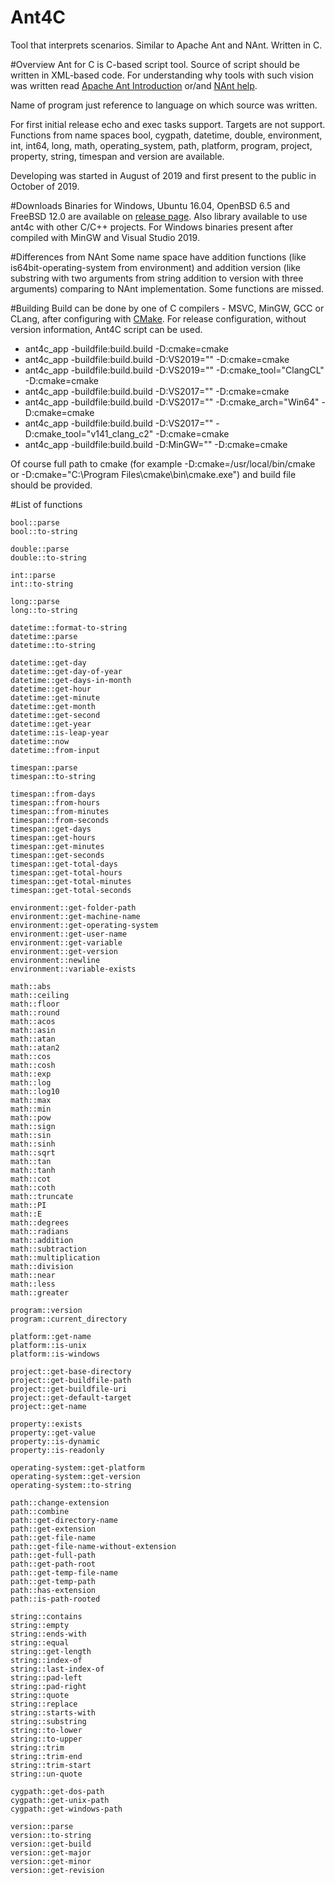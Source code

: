 # Ant4C
Tool that interprets scenarios. Similar to Apache Ant and NAnt. Written in C.

#Overview
Ant for C is C-based script tool. Source of script should be written in XML-based code.
For understanding why tools with such vision was written read [Apache Ant Introduction](http://jakarta.apache.org/ant/manual/) or/and [NAnt help](http://nant.sourceforge.net/).

Name of program just reference to language on which source was written.

For first initial release echo and exec tasks support. Targets are not support. Functions from name spaces bool, cygpath, datetime, double, environment, int, int64, long, math, operating_system, path, platform, program, project, property, string, timespan and version are available.

Developing was started in August of 2019 and first present to the public in October of 2019.

#Downloads
Binaries for Windows, Ubuntu 16.04, OpenBSD 6.5 and FreeBSD 12.0 are available on [release page](https://github.com/TheVice/Ant4C/releases).
Also library available to use ant4c with other C/C++ projects.
For Windows binaries present after compiled with MinGW and Visual Studio 2019.

#Differences from NAnt
Some name space have addition functions (like is64bit-operating-system from environment) and addition version (like substring with two arguments from string addition to version with three arguments) comparing to NAnt implementation. Some functions are missed.

#Building
Build can be done by one of C compilers - MSVC, MinGW, GCC or CLang, after configuring with [CMake](http://www.cmake.org/download/).
For release configuration, without version information, Ant4C script can be used.
* ant4c_app -buildfile:build.build -D:cmake=cmake
* ant4c_app -buildfile:build.build -D:VS2019="" -D:cmake=cmake
* ant4c_app -buildfile:build.build -D:VS2019="" -D:cmake_tool="ClangCL" -D:cmake=cmake
* ant4c_app -buildfile:build.build -D:VS2017="" -D:cmake=cmake
* ant4c_app -buildfile:build.build -D:VS2017="" -D:cmake_arch="Win64" -D:cmake=cmake
* ant4c_app -buildfile:build.build -D:VS2017="" -D:cmake_tool="v141_clang_c2" -D:cmake=cmake
* ant4c_app -buildfile:build.build -D:MinGW="" -D:cmake=cmake

Of course full path to cmake (for example -D:cmake=/usr/local/bin/cmake or -D:cmake="C:\Program Files\cmake\bin\cmake.exe") and build file should be provided.

#List of functions
```
bool::parse
bool::to-string
```
```
double::parse
double::to-string
```
```
int::parse
int::to-string
```
```
long::parse
long::to-string
```
```
datetime::format-to-string
datetime::parse
datetime::to-string
```
```
datetime::get-day
datetime::get-day-of-year
datetime::get-days-in-month
datetime::get-hour
datetime::get-minute
datetime::get-month
datetime::get-second
datetime::get-year
datetime::is-leap-year
datetime::now
datetime::from-input
```
```
timespan::parse
timespan::to-string
```
```
timespan::from-days
timespan::from-hours
timespan::from-minutes
timespan::from-seconds
timespan::get-days
timespan::get-hours
timespan::get-minutes
timespan::get-seconds
timespan::get-total-days
timespan::get-total-hours
timespan::get-total-minutes
timespan::get-total-seconds
```
```
environment::get-folder-path
environment::get-machine-name
environment::get-operating-system
environment::get-user-name
environment::get-variable
environment::get-version
environment::newline
environment::variable-exists
```
```
math::abs
math::ceiling
math::floor
math::round
math::acos
math::asin
math::atan
math::atan2
math::cos
math::cosh
math::exp
math::log
math::log10
math::max
math::min
math::pow
math::sign
math::sin
math::sinh
math::sqrt
math::tan
math::tanh
math::cot
math::coth
math::truncate
math::PI
math::E
math::degrees
math::radians
math::addition
math::subtraction
math::multiplication
math::division
math::near
math::less
math::greater
```
```
program::version
program::current_directory
```
```
platform::get-name
platform::is-unix
platform::is-windows
```
```
project::get-base-directory
project::get-buildfile-path
project::get-buildfile-uri
project::get-default-target
project::get-name
```
```
property::exists
property::get-value
property::is-dynamic
property::is-readonly
```
```
operating-system::get-platform
operating-system::get-version
operating-system::to-string
```
```
path::change-extension
path::combine
path::get-directory-name
path::get-extension
path::get-file-name
path::get-file-name-without-extension
path::get-full-path
path::get-path-root
path::get-temp-file-name
path::get-temp-path
path::has-extension
path::is-path-rooted
```
```
string::contains
string::empty
string::ends-with
string::equal
string::get-length
string::index-of
string::last-index-of
string::pad-left
string::pad-right
string::quote
string::replace
string::starts-with
string::substring
string::to-lower
string::to-upper
string::trim
string::trim-end
string::trim-start
string::un-quote
```
```
cygpath::get-dos-path
cygpath::get-unix-path
cygpath::get-windows-path
```
```
version::parse
version::to-string
version::get-build
version::get-major
version::get-minor
version::get-revision
```
